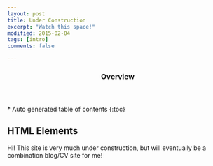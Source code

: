 ```yaml
---
layout: post
title: Under Construction
excerpt: "Watch this space!"
modified: 2015-02-04
tags: [intro]
comments: false

---
```


<section id="table-of-contents" class="toc">
  <header>
    <h3>Overview</h3>
  </header>
<div id="drawer" markdown="1">
*  Auto generated table of contents
{:toc}
</div>
</section><!-- /#table-of-contents -->

## HTML Elements

Hi! This site is very much under construction, but will eventually be a combination blog/CV site for me!